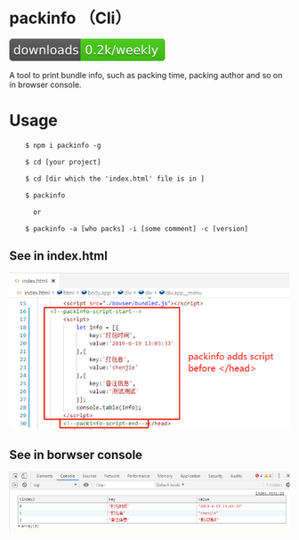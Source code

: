 # packinfo （Cli）
[![NPM download](download.svg)](https://www.npmjs.com/package/packinfo)

A tool to print bundle info, such as packing time, packing author and so on in browser console.

# Usage

```
    $ npm i packinfo -g
```

```
    $ cd [your project]
```

```
    $ cd [dir which the 'index.html' file is in ]
```

```
    $ packinfo
```

```
      or
```

```
    $ packinfo -a [who packs] -i [some comment] -c [version]
```

## See in index.html
![script](https://github.com/ShenJet/npm-packinfo-cli/blob/master/imgs/packinfo1.png "script in index.html")


## See in borwser console
![console](https://github.com/ShenJet/npm-packinfo-cli/blob/master/imgs/packinfo2.png "log in borwser console")

